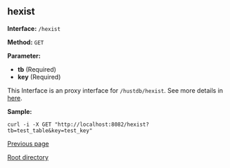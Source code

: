 ## hexist ##

**Interface:** `/hexist`

**Method:** `GET`

**Parameter:** 

*  **tb** (Required)  
*  **key** (Required)  

This Interface is an proxy interface for `/hustdb/hexist`. See more details in [here](../hustdb/hustdb/hexist.md).  

**Sample:**

    curl -i -X GET "http://localhost:8082/hexist?tb=test_table&key=test_key"

[Previous page](../ha.md)

[Root directory](../../index.md)